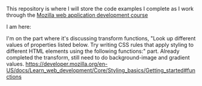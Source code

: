 This repository is where I will store the code examples I complete as I work through the [Mozilla web application development course](https://developer.mozilla.org/en-US/docs/Learn_web_development/Getting_started)

I am here: 

I'm on the part where it's discussing transform functions, "Look up different values of properties listed below. Try writing CSS rules that apply styling to different HTML elements using the following functions:" part. Already completed the transform, still need to do background-image and gradient values. https://developer.mozilla.org/en-US/docs/Learn_web_development/Core/Styling_basics/Getting_started#functions